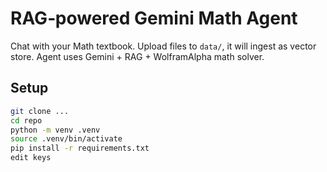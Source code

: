 # RAG‑powered Gemini Math Agent

Chat with your Math textbook. Upload files to `data/`, it will ingest as vector store. Agent uses Gemini + RAG + WolframAlpha math solver.

## Setup

```bash
git clone ...
cd repo
python -m venv .venv
source .venv/bin/activate
pip install -r requirements.txt
edit keys
